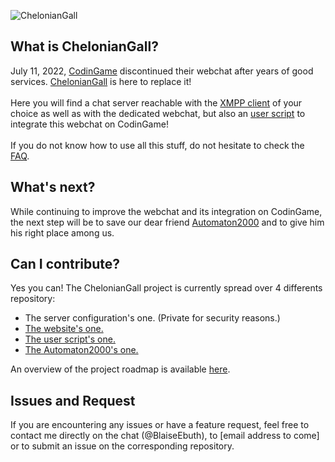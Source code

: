 ![ChelonianGall](https://repository-images.githubusercontent.com/521049286/e2f60e8b-53ac-47a5-9937-7360536c7d3a)
<h2>What is ChelonianGall?</h2>
<p>
  July 11, 2022, <a href = "https://www.codingame.com">CodinGame</a> discontinued their webchat after years of good services. <a href = "https://cheloniangall.com/">ChelonianGall</a> is here to replace it!<br/><br/>
  Here you will find a chat server reachable with the <a href = "https://xmpp.org/software/clients/">XMPP client</a> of your choice as well as with the dedicated webchat, but also an <a href="https://greasyfork.org/en/scripts/453839-cheloniangall">user script</a> to integrate this webchat on CodinGame!<br/><br/>
  If you do not know how to use all this stuff, do not hesitate to check the <a href="https://cheloniangall.com/faq.php">FAQ</a>.
</p>
<h2>What's next?</h2>
<p>
  While continuing to improve the webchat and its integration on CodinGame, the next step will be to save our dear friend <a href = "https://www.codingame.com/blog/markov-chain-automaton2000/">Automaton2000</a> and to give him his right place among us.
</p>
<h2>Can I contribute?</h2>
<p>
  Yes you can! The ChelonianGall project is currently spread over 4 differents repository:
  <ul>
      <li>The server configuration's one. (Private for security reasons.)</li>
      <li><a href="https://github.com/ChelonianGall/cheloniangall-website">The website's one.</a></li>
      <li><a href="https://github.com/ChelonianGall/ChelonianGall-extension-for-CodinGame">The user script's one.</a></li>
      <li><a href="https://github.com/ChelonianGall/cheloniangall-automaton2000">The Automaton2000's one.</a></li>
  </ul>
  An overview of the project roadmap is available <a href="https://github.com/orgs/ChelonianGall/projects/1">here</a>.<br/>
</p>
<h2>Issues and Request</h2>
<p>
  If you are encountering any issues or have a feature request, feel free to contact me directly on the chat (@BlaiseEbuth), to [email address to come] or to submit an issue on the corresponding repository.
</p>
